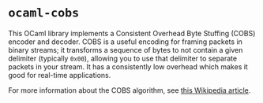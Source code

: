 # `ocaml-cobs`

This OCaml library implements a Consistent Overhead Byte Stuffing (COBS) encoder and decoder. COBS is a useful encoding for framing packets in binary streams; it transforms a sequence of bytes to not contain a given delimiter (typically `0x00`), allowing you to use that delimiter to separate packets in your stream. It has a consistently low overhead which makes it good for real-time applications.

For more information about the COBS algorithm, see [this Wikipedia article](https://en.wikipedia.org/wiki/Consistent_Overhead_Byte_Stuffing).